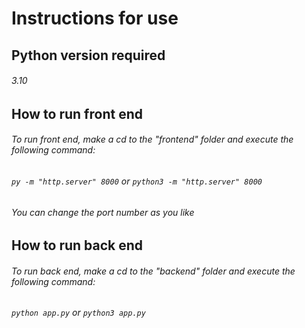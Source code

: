 # Instructions for use
## Python version required 
###### 3.10
## How to run front end
###### To run front end, make a cd to the "frontend" folder and execute the following command:
###### `py -m "http.server" 8000` or `python3 -m "http.server" 8000`
###### You can change the port number as you like
## How to run back end
###### To run back end, make a cd to the "backend" folder and execute the following command:
###### `python app.py` or `python3 app.py` 
